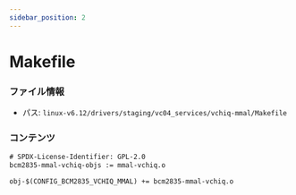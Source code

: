 ```yaml
---
sidebar_position: 2
---
```

# Makefile

### ファイル情報

- パス: `linux-v6.12/drivers/staging/vc04_services/vchiq-mmal/Makefile`

### コンテンツ

```txt
# SPDX-License-Identifier: GPL-2.0
bcm2835-mmal-vchiq-objs := mmal-vchiq.o

obj-$(CONFIG_BCM2835_VCHIQ_MMAL) += bcm2835-mmal-vchiq.o

```

